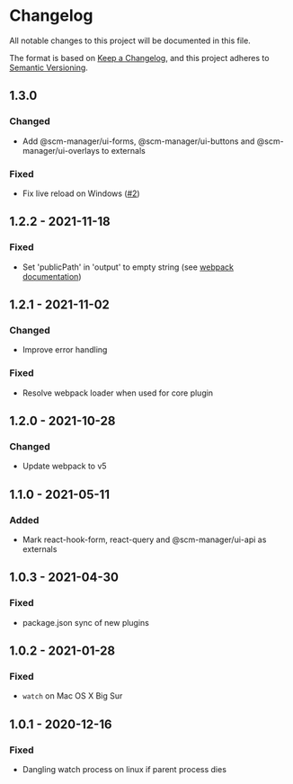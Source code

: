 # Changelog
All notable changes to this project will be documented in this file.

The format is based on [Keep a Changelog](https://keepachangelog.com/en/1.0.0/),
and this project adheres to [Semantic Versioning](https://semver.org/spec/v2.0.0.html).

## 1.3.0
### Changed
- Add @scm-manager/ui-forms, @scm-manager/ui-buttons and @scm-manager/ui-overlays to externals

### Fixed
- Fix live reload on Windows ([#2](https://github.com/scm-manager/plugin-scripts/pull/2))

## 1.2.2 - 2021-11-18
### Fixed
- Set 'publicPath' in 'output' to empty string (see [webpack documentation](https://webpack.js.org/configuration/output/#outputpublicpath))

## 1.2.1 - 2021-11-02
### Changed
* Improve error handling

### Fixed
* Resolve webpack loader when used for core plugin

## 1.2.0 - 2021-10-28
### Changed
* Update webpack to v5

## 1.1.0 - 2021-05-11
### Added
* Mark react-hook-form, react-query and @scm-manager/ui-api as externals

## 1.0.3 - 2021-04-30

### Fixed
* package.json sync of new plugins

## 1.0.2 - 2021-01-28

### Fixed
* `watch` on Mac OS X Big Sur

## 1.0.1 - 2020-12-16

### Fixed
* Dangling watch process on linux if parent process dies
